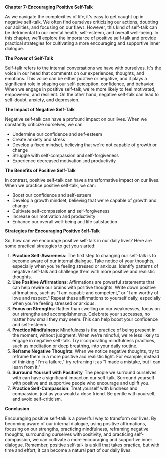 <p><strong>Chapter 7: Encouraging Positive Self-Talk</strong></p>

<p>As we navigate the complexities of life, it's easy to get caught up in negative self-talk. We often find ourselves criticizing our actions, doubting our abilities, and focusing on our flaws. However, this kind of self-talk can be detrimental to our mental health, self-esteem, and overall well-being. In this chapter, we'll explore the importance of positive self-talk and provide practical strategies for cultivating a more encouraging and supportive inner dialogue.</p>

<p><strong>The Power of Self-Talk</strong></p>

<p>Self-talk refers to the internal conversations we have with ourselves. It's the voice in our head that comments on our experiences, thoughts, and emotions. This voice can be either positive or negative, and it plays a significant role in shaping our self-perception, confidence, and behavior. When we engage in positive self-talk, we're more likely to feel motivated, empowered, and resilient. On the other hand, negative self-talk can lead to self-doubt, anxiety, and depression.</p>

<p><strong>The Impact of Negative Self-Talk</strong></p>

<p>Negative self-talk can have a profound impact on our lives. When we constantly criticize ourselves, we can:</p>

<ul>
<li>Undermine our confidence and self-esteem</li>
<li>Create anxiety and stress</li>
<li>Develop a fixed mindset, believing that we're not capable of growth or change</li>
<li>Struggle with self-compassion and self-forgiveness</li>
<li>Experience decreased motivation and productivity</li>
</ul>

<p><strong>The Benefits of Positive Self-Talk</strong></p>

<p>In contrast, positive self-talk can have a transformative impact on our lives. When we practice positive self-talk, we can:</p>

<ul>
<li>Boost our confidence and self-esteem</li>
<li>Develop a growth mindset, believing that we're capable of growth and change</li>
<li>Cultivate self-compassion and self-forgiveness</li>
<li>Increase our motivation and productivity</li>
<li>Enhance our overall well-being and life satisfaction</li>
</ul>

<p><strong>Strategies for Encouraging Positive Self-Talk</strong></p>

<p>So, how can we encourage positive self-talk in our daily lives? Here are some practical strategies to get you started:</p>

<ol>
<li><strong>Practice Self-Awareness</strong>: The first step to changing our self-talk is to become aware of our internal dialogue. Take notice of your thoughts, especially when you're feeling stressed or anxious. Identify patterns of negative self-talk and challenge them with more positive and realistic thoughts.</li>
<li><strong>Use Positive Affirmations</strong>: Affirmations are powerful statements that can help rewire our brains with positive thoughts. Write down positive affirmations, such as "I am capable and competent," or "I am worthy of love and respect." Repeat these affirmations to yourself daily, especially when you're feeling stressed or anxious.</li>
<li><strong>Focus on Strengths</strong>: Rather than dwelling on our weaknesses, focus on our strengths and accomplishments. Celebrate your successes, no matter how small they may seem. This can help boost your confidence and self-esteem.</li>
<li><strong>Practice Mindfulness</strong>: Mindfulness is the practice of being present in the moment, without judgment. When we're mindful, we're less likely to engage in negative self-talk. Try incorporating mindfulness practices, such as meditation or deep breathing, into your daily routine.</li>
<li><strong>Reframe Negative Thoughts</strong>: When we notice negative thoughts, try to reframe them in a more positive and realistic light. For example, instead of thinking "I'm a failure," try reframing it as "I made a mistake, but I can learn from it."</li>
<li><strong>Surround Yourself with Positivity</strong>: The people we surround ourselves with can have a significant impact on our self-talk. Surround yourself with positive and supportive people who encourage and uplift you.</li>
<li><strong>Practice Self-Compassion</strong>: Treat yourself with kindness and compassion, just as you would a close friend. Be gentle with yourself, and avoid self-criticism.</li>
</ol>

<p><strong>Conclusion</strong></p>

<p>Encouraging positive self-talk is a powerful way to transform our lives. By becoming aware of our internal dialogue, using positive affirmations, focusing on our strengths, practicing mindfulness, reframing negative thoughts, surrounding ourselves with positivity, and practicing self-compassion, we can cultivate a more encouraging and supportive inner dialogue. Remember, positive self-talk is a skill that takes practice, but with time and effort, it can become a natural part of our daily lives.</p>

